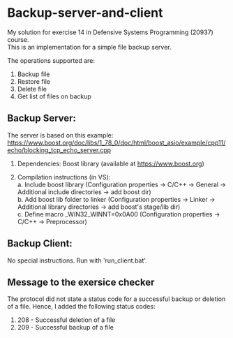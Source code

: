 # Backup-server-and-client

My solution for exercise 14 in Defensive Systems Programming (20937) course.<br />
This is an implementation for a simple file backup server.<br />

The operations supported are:
1. Backup file
2. Restore file
3. Delete file
4. Get list of files on backup

## Backup Server:

The server is based on this example: https://www.boost.org/doc/libs/1_78_0/doc/html/boost_asio/example/cpp11/echo/blocking_tcp_echo_server.cpp<br />

1. Dependencies: Boost library (available at https://www.boost.org)

2. Compilation instructions (in VS):<br />
  a. Include boost library (Configuration properties -> C/C++ -> General -> Additional include directories -> add boost dir)<br />
  b. Add boost lib folder to linker (Configuration properties -> Linker -> Additional library directories -> add boost's  stage/lib dir)<br />
  c. Define macro _WIN32_WINNT=0x0A00 (Configuration properties -> C/C++ -> Preprocessor)

## Backup Client:

No special instructions. Run with 'run_client.bat'.

## Message to the exersice checker

The protocol did not state a status code for a successful backup or deletion of a file. Hence, I added the following status codes:
1. 208 - Successful deletion of a file
2. 209 - Successful backup of a file
